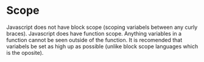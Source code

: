 
# Scope

Javascript does not have block scope (scoping variabels between any curly braces). Javascript does have function scope. Anything variables in a function cannot be seen outside of the function. It is recomended that variabels be set as high up as possible (unlike block scope languages which is the oposite).